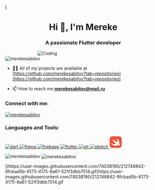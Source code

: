 [<h1 align="center">Hi 👋, I'm Mereke</h1>
<h3 align="center">A passionate Flutter developer</h3>
<img align="right" alt="Coding" width="400" src="[https://user-images.githubusercontent.com/74038190/212746035-d5c61762-973c-44c0-aec7-887f3b7690e3.gif](https://user-images.githubusercontent.com/74038190/212748842-9fcbad5b-6173-4175-8a61-521f3dbb7514.gif)">

<p align="left"> <img src="https://komarev.com/ghpvc/?username=merekesabitov&label=Profile%20views&color=0e75b6&style=flat" alt="merekesabitov" /> </p>

- 👨‍💻 All of my projects are available at [https://github.com/merekesabitov?tab=repositories](https://github.com/merekesabitov?tab=repositories)

- 📫 How to reach me **merekesabitov@mail.ru**

<h3 align="left">Connect with me:</h3>
<p align="left">
<a href="https://linkedin.com/in/merekesabitov" target="blank"><img align="center" src="https://raw.githubusercontent.com/rahuldkjain/github-profile-readme-generator/master/src/images/icons/Social/linked-in-alt.svg" alt="merekesabitov" height="30" width="40" /></a>
</p>

<h3 align="left">Languages and Tools:</h3>
<p align="left"> <a href="https://dart.dev" target="_blank" rel="noreferrer"> <img src="https://www.vectorlogo.zone/logos/dartlang/dartlang-icon.svg" alt="dart" width="40" height="40"/> </a> <a href="https://www.figma.com/" target="_blank" rel="noreferrer"> <img src="https://www.vectorlogo.zone/logos/figma/figma-icon.svg" alt="figma" width="40" height="40"/> </a> <a href="https://firebase.google.com/" target="_blank" rel="noreferrer"> <img src="https://www.vectorlogo.zone/logos/firebase/firebase-icon.svg" alt="firebase" width="40" height="40"/> </a> <a href="https://flutter.dev" target="_blank" rel="noreferrer"> <img src="https://www.vectorlogo.zone/logos/flutterio/flutterio-icon.svg" alt="flutter" width="40" height="40"/> </a> <a href="https://git-scm.com/" target="_blank" rel="noreferrer"> <img src="https://www.vectorlogo.zone/logos/git-scm/git-scm-icon.svg" alt="git" width="40" height="40"/> </a> <a href="https://www.sketch.com/" target="_blank" rel="noreferrer"> <img src="https://www.vectorlogo.zone/logos/sketchapp/sketchapp-icon.svg" alt="sketch" width="40" height="40"/> </a> <a href="https://developer.apple.com/swift/" target="_blank" rel="noreferrer"> <img src="https://raw.githubusercontent.com/devicons/devicon/master/icons/swift/swift-original.svg" alt="swift" width="40" height="40"/> </a> </p>

<p><img align="left" src="https://github-readme-stats.vercel.app/api/top-langs?username=merekesabitov&show_icons=true&locale=en&layout=compact" alt="merekesabitov" /></p>

<p>&nbsp;<img align="center" src="https://github-readme-stats.vercel.app/api?username=merekesabitov&show_icons=true&locale=en" alt="merekesabitov" /></p>
](https://user-images.githubusercontent.com/74038190/212748842-9fcbad5b-6173-4175-8a61-521f3dbb7514.gif)https://user-images.githubusercontent.com/74038190/212748842-9fcbad5b-6173-4175-8a61-521f3dbb7514.gif
